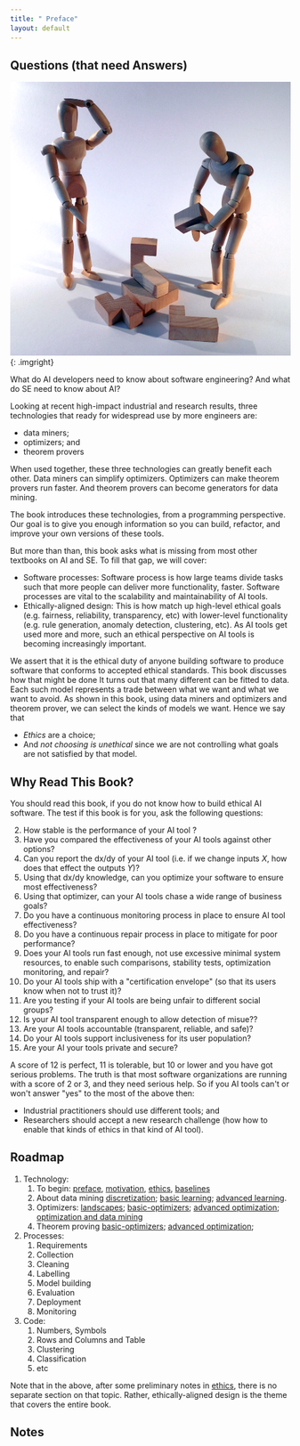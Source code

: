 ```yaml
---
title: " Preface"
layout: default
---
```



## Questions (that need Answers)

![](img/questions.png){: .imgright}

What do AI developers need to know about software engineering? And what do SE need to know about AI?

Looking at recent high-impact industrial and  research results, 
three 
technologies 
that ready
for widespread use by more engineers are:

- data miners;
- optimizers; and 
- theorem provers 

When used together, these three technologies can greatly benefit each other.
Data miners can simplify optimizers. Optimizers can make theorem provers run faster.
And theorem provers can become generators for data mining.

The book introduces these technologies, from a programming perspective.
Our goal is to give you enough information so you can build, refactor, and improve  your own versions of these tools.

But more than than,
this book asks what is missing from most other textbooks on AI and SE.
To fill that gap,  we will cover:

- Software processes:
Software process is how large teams divide tasks such that more people can deliver more functionality, faster.
Software processes are vital to the scalability and maintainability of AI tools.
- Ethically-aligned design:
This is how match up high-level ethical goals (e.g. fairness, reliability, transparency, etc)  with
lower-level functionality (e.g. rule generation, anomaly detection, clustering, etc). 
As AI tools get used more and more,
such an ethical perspective on AI tools is becoming increasingly  important.

We assert that it is the ethical duty of anyone building
software   to produce software that conforms to accepted ethical standards.
This book discusses how that might be done
It turns out that many different can be fitted to data.
Each such model represents a trade between what we want and what we want to avoid.
As shown in this book,
using data miners and optimizers and theorem prover, we can select the kinds of models we want.
Hence we say that

- _Ethics_ are a choice;
- And
_not choosing is unethical_
since we are not
controlling 
what goals are not satisfied by that model.  

## Why Read This Book?

You should read this book, if you do not know how to build ethical AI software.
The test if this book is for you, ask the following questions:


2. How stable is the performance of your AI tool ?
1. Have you compared the effectiveness of your AI tools against other options?
3. Can you report the dx/dy of your AI tool (i.e. if we change inputs _X_,
   how does that effect the outputs _Y_)?
3. Using that dx/dy knowledge, can you optimize your software to ensure most effectiveness?
4. Using that optimizer, can your AI tools chase a wide range of business goals?
4. Do you have a continuous monitoring process in place to ensure AI tool effectiveness?
5. Do you have a continuous repair process in place to mitigate for poor performance?
6. Does your AI tools  run
  fast enough, not use excessive minimal system resources, to enable such comparisons, stability
tests, optimization
  monitoring, and repair?
7. Do your AI tools ship with a "certification envelope" (so that its users
   know when not to trust it)?
8. Are you testing if your AI tools are  being unfair to different social groups?
9. Is your AI tool transparent enough to allow detection of misue??
10. Are your AI tools  accountable (transparent, reliable, and safe)?
11. Do your AI tools  support inclusiveness for its user population?
12. Are your AI  your tools private and secure?


A score of 12 is perfect, 11 is tolerable, but 10 or lower and you
have got serious problems. The truth is that most software organizations 
are running with a score of 2 or 3, and they need serious help.
So if you AI tools can't or won't answer "yes"
to the most of the above then:

- Industrial practitioners should use different tools; and 
- Researchers should accept  a new  research challenge (how how to enable that kinds of ethics in that kind of AI tool).
   

[^foot]: These questions are inspired by Joel Spolsky's 12 step test for the quality of a software team.  His test has 12 questions: (1) Do you use source control?; (2) Can you make a build in one step?; (3) Do you make daily builds?; (4) Do you have a bug database?; (5) Do you fix bugs before writing new code?; (6) Do you have an up-to-date schedule?; (7) Do you have a spec?; (8) Do programmers have quiet working conditions?; (9)  Do you use the best tools money can buy?; (10) Do you have testers?; (11_ Do new candidates write code during their interview?; (12) Do you do hallway usability testing?

## Roadmap


1. Technology:
   1. To begin: [preface](index), [motivation](), [ethics](), [baselines](/about-baselines)
   1. About data mining [discretization](abiut-discretization); [basic learning](about-learners); [advanced learning](about-advanced-learning).
   2. Optimizers: [landscapes](about-landscapes); 
               [basic-optimizers](about-optimizers); 
               [advanced optimization](about-advanced-optimization);   
               [optimization and data mining](about-duo)
   3. Theorem proving 
               [basic-optimizers](about-optimizers); 
               [advanced optimization](about-advanced-optimization);   
2. Processes:
   1. Requirements
   2. Collection
   3. Cleaning
   4. Labelling
   5. Model building
   6. Evaluation
   7. Deployment
   8. Monitoring 
3. Code:
    1. Numbers, Symbols
    2. Rows and Columns and Table
    3. Clustering
    4. Classification
    5. etc

Note that in the above, after some preliminary notes in [ethics](), there is no separate section on that topic. Rather,
ethically-aligned design is the theme that covers the entire book.

## Notes
